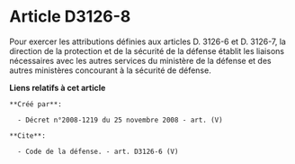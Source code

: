 # Article D3126-8

Pour exercer les attributions définies aux articles D. 3126-6 et D. 3126-7, la direction de la protection et de la sécurité
de la défense établit les liaisons nécessaires avec les autres services du ministère de la défense et des autres ministères
concourant à la sécurité de défense.

**Liens relatifs à cet article**

	**Créé par**:

	  - Décret n°2008-1219 du 25 novembre 2008 - art. (V)

	**Cite**:

	  - Code de la défense. - art. D3126-6 (V)
